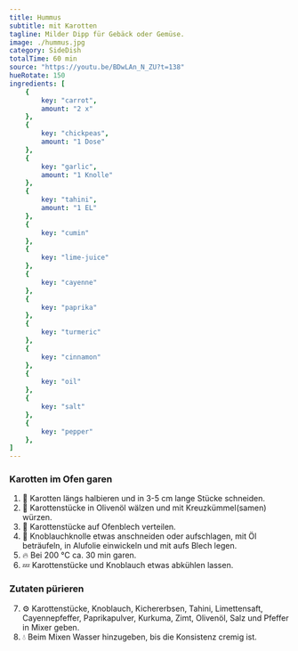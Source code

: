 ```yaml
---
title: Hummus
subtitle: mit Karotten
tagline: Milder Dipp für Gebäck oder Gemüse.
image: ./hummus.jpg
category: SideDish
totalTime: 60 min
source: "https://youtu.be/BDwLAn_N_ZU?t=138"
hueRotate: 150
ingredients: [
    {
        key: "carrot",
        amount: "2 x"
    },
    {
        key: "chickpeas",
        amount: "1 Dose"
    },
    {
        key: "garlic",
        amount: "1 Knolle"
    },
    {
        key: "tahini",
        amount: "1 EL"
    },
    {
        key: "cumin"
    },
    {
        key: "lime-juice"
    },
    {
        key: "cayenne"
    },
    {
        key: "paprika"
    },
    {
        key: "turmeric"
    },
    {
        key: "cinnamon"
    },
    {
        key: "oil"
    },
    {
        key: "salt"
    },
    {
        key: "pepper"
    },
]
---
```


### Karotten im Ofen garen

1. 🔪 Karotten längs halbieren und in 3-5 cm lange Stücke schneiden.
2. 🧂 Karottenstücke in Olivenöl wälzen und mit Kreuzkümmel(samen) würzen.
3. 🥕 Karottenstücke auf Ofenblech verteilen.
4. 🧄 Knoblauchknolle etwas anschneiden oder aufschlagen, mit Öl beträufeln, in Alufolie einwickeln und mit aufs Blech legen.
5. 🔥 Bei 200 °C ca. 30 min garen.
6. 💤 Karottenstücke und Knoblauch etwas abkühlen lassen.

### Zutaten pürieren

7. ⚙️ Karottenstücke, Knoblauch, Kichererbsen, Tahini, Limettensaft, Cayennepfeffer, Paprikapulver, Kurkuma, Zimt, Olivenöl, Salz und Pfeffer in Mixer geben.
8. 💧 Beim Mixen Wasser hinzugeben, bis die Konsistenz cremig ist.